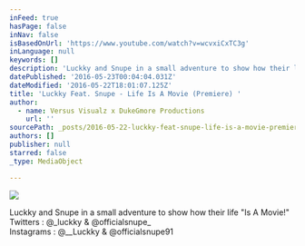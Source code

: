 ```yaml
---
inFeed: true
hasPage: false
inNav: false
isBasedOnUrl: 'https://www.youtube.com/watch?v=wcvxiCxTC3g'
inLanguage: null
keywords: []
description: 'Luckky and Snupe in a small adventure to show how their life "Is A Movie!" Twitters : @_luckky & @officialsnupe_ Instagrams : @__Luckky & @officialsnupe91'
datePublished: '2016-05-23T00:04:04.031Z'
dateModified: '2016-05-22T18:01:07.125Z'
title: 'Luckky Feat. Snupe - Life Is A Movie (Premiere) '
author:
  - name: Versus Visualz x DukeGmore Productions
    url: ''
sourcePath: _posts/2016-05-22-luckky-feat-snupe-life-is-a-movie-premiere.md
authors: []
publisher: null
starred: false
_type: MediaObject

---
```

![](https://the-grid-user-content.s3-us-west-2.amazonaws.com/43368b54-9442-485a-a48a-58be68e61dc9.png)

Luckky and Snupe in a small adventure to show how their life "Is A Movie!"  
Twitters : @\_luckky & @officialsnupe\_  
Instagrams : @\_\_Luckky & @officialsnupe91